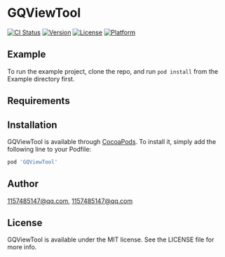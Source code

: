 # GQViewTool

[![CI Status](https://img.shields.io/travis/1157485147@qq.com/GQViewTool.svg?style=flat)](https://travis-ci.org/1157485147@qq.com/GQViewTool)
[![Version](https://img.shields.io/cocoapods/v/GQViewTool.svg?style=flat)](https://cocoapods.org/pods/GQViewTool)
[![License](https://img.shields.io/cocoapods/l/GQViewTool.svg?style=flat)](https://cocoapods.org/pods/GQViewTool)
[![Platform](https://img.shields.io/cocoapods/p/GQViewTool.svg?style=flat)](https://cocoapods.org/pods/GQViewTool)

## Example

To run the example project, clone the repo, and run `pod install` from the Example directory first.

## Requirements

## Installation

GQViewTool is available through [CocoaPods](https://cocoapods.org). To install
it, simply add the following line to your Podfile:

```ruby
pod 'GQViewTool'
```

## Author

1157485147@qq.com, 1157485147@qq.com

## License

GQViewTool is available under the MIT license. See the LICENSE file for more info.
